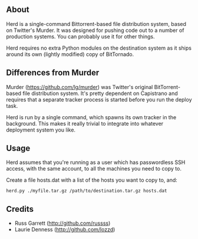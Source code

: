 ## About

Herd is a single-command Bittorrent-based file distribution system, based on Twitter's Murder.
It was designed for pushing code out to a number of production systems. You can probably use
it for other things.

Herd requires no extra Python modules on the destination system as it ships around
its own (lightly modified) copy of BitTornado.

## Differences from Murder

Murder (https://github.com/lg/murder) was Twitter's original BitTorrent-based file
distribution system. It's pretty dependent on Capistrano and requires that a separate
tracker process is started before you run the deploy task.

Herd is run by a single command, which spawns its own tracker in the background. This
makes it really trivial to integrate into whatever deployment system you like.

## Usage

Herd assumes that you're running as a user which has passwordless SSH access,
with the same account, to all the machines you need to copy to.

Create a file hosts.dat with a list of the hosts you want to copy to, and:

    herd.py ./myfile.tar.gz /path/to/destination.tar.gz hosts.dat

## Credits

* Russ Garrett (http://github.com/russss)
* Laurie Denness (http://github.com/lozzd)

